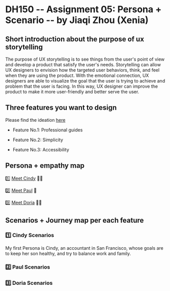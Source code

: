 # DH150 -- Assignment 05: Persona + Scenario -- by Jiaqi Zhou (Xenia)
## Short introduction about the purpose of ux storytelling
The purpose of UX storytelling is to see things from the user's point of view and develop a product that satisfy the user's needs. Storytelling can allow UX designers to envision how the targeted user behaviors, think, and feel when they are using the product. With the emotional connection, UX designers are able to visualize the goal that the user is trying to achieve and problem that the user is facing. In this way, UX designer can improve the product to make it more user-friendly and better serve the user.
## Three features you want to design
Please find the ideation [here](https://docs.google.com/presentation/d/1EOHQ3fBzFPPhH533_Ot0eIJY061KLFpW8B2a_G2PqIg/edit#slide=id.g842e6a93d4_0_0:)

- Feature No.1: Professional guides

- Feature No.2: Simplicity

- Feature No.3: Accessibility
## Persona + empathy map
:one: [Meet Cindy](https://projects.invisionapp.com/freehand/document/fG6nXn7tt) :woman_technologist:



:two: [Meet Paul](https://projects.invisionapp.com/freehand/document/GBpKXMNqY) :man:




:three: [Meet Doria](https://projects.invisionapp.com/freehand/document/GBpKXMNqY) :woman_student:





## Scenarios + Journey map per each feature
### :one: Cindy Scenarios
My first Persona is Cindy, an accountant in San Francisco, whose goals are to keep her son healthy, and try to balance work and family. 




### :two: Paul Scenarios





### :three: Doria Scenarios
